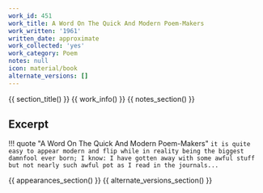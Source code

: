 ```yaml
---
work_id: 451
work_title: A Word On The Quick And Modern Poem-Makers
work_written: '1961'
written_date: approximate
work_collected: 'yes'
work_category: Poem
notes: null
icon: material/book
alternate_versions: []
---
```


{{ section_title() }}
{{ work_info() }}
{{ notes_section() }}
## Excerpt
!!! quote "A Word On The Quick And Modern Poem-Makers"
    ```
    it is quite easy to appear modern and flip
    while in reality being the biggest damnfool ever born;
    I know: I have gotten away with some awful stuff
    but not nearly such awful pot as I read in the journals...
    ```

{{ appearances_section() }}
{{ alternate_versions_section() }}